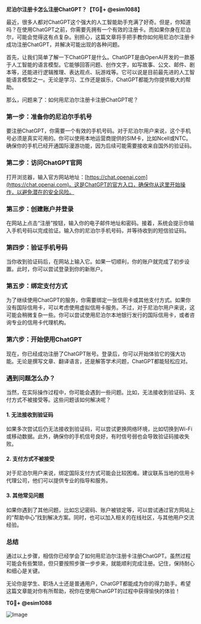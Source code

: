 **尼泊尔注册卡怎么注册ChatGPT？【TG💪+ @esim1088】**

最近，很多人都对ChatGPT这个强大的人工智能助手充满了好奇。但是，你知道吗？在使用ChatGPT之前，你需要先拥有一个有效的注册卡。而如果你身在尼泊尔，可能会觉得这有点复杂。别担心，这篇文章将手把手教你如何用尼泊尔注册卡成功注册ChatGPT，并解决可能出现的各种问题。

首先，让我们简单了解一下ChatGPT是什么。ChatGPT是由OpenAI开发的一款基于人工智能的语言模型。它能够回答问题、创作文字，如写故事、公文、邮件、剧本等，还能进行逻辑推理、表达观点、玩游戏等。它可以说是目前最先进的人工智能语言模型之一。无论是学习、工作还是娱乐，ChatGPT都能为你提供极大的帮助。

那么，问题来了：如何用尼泊尔注册卡注册ChatGPT呢？

### 第一步：准备你的尼泊尔手机号

要注册ChatGPT，你需要一个有效的手机号码。对于尼泊尔用户来说，这个手机号必须是真实可用的。你可以使用本地运营商提供的SIM卡，比如Ncell或NTC。确保你的手机已经开通国际漫游功能，因为后续可能需要接收来自国外的验证码。

### 第二步：访问ChatGPT官网

打开浏览器，输入官方网站地址：[https://chat.openai.com](https://chat.openai.com)。这是ChatGPT的官方入口，确保你从这里开始操作，以避免潜在的安全风险。

### 第三步：创建账户并登录

在网站上点击“注册”按钮，输入你的电子邮件地址和密码。接着，系统会提示你输入手机号码以完成验证。输入你的尼泊尔手机号码，并等待收到的短信验证码。

### 第四步：验证手机号码

当你收到验证码后，在网站上输入它。如果一切顺利，你的账户就完成了初步设置。此时，你可以尝试登录到你的新账户。

### 第五步：绑定支付方式

为了继续使用ChatGPT的服务，你需要绑定一张信用卡或其他支付方式。如果你没有国际信用卡，可以考虑使用虚拟信用卡服务。不过，对于尼泊尔用户来说，这可能会稍微复杂一些。你可以尝试使用尼泊尔本地银行发行的国际信用卡，或者咨询专业的信用卡代理机构。

### 第六步：开始使用ChatGPT

现在，你已经成功注册了ChatGPT账号。登录后，你可以开始体验它的强大功能。无论是撰写文章、翻译语言，还是解答学术问题，ChatGPT都能轻松应对。

### 遇到问题怎么办？

当然，在实际操作过程中，你可能会遇到一些问题。比如，无法接收到验证码、支付方式不被接受等。这些问题该如何解决呢？

#### 1. 无法接收到验证码

如果多次尝试后仍无法接收到验证码，可以尝试更换网络环境，比如切换到Wi-Fi或移动数据。此外，确保你的手机信号良好，有时信号弱也会导致验证码接收失败。

#### 2. 支付方式不被接受

对于尼泊尔用户来说，绑定国际支付方式可能会比较困难。建议联系当地的信用卡代理公司，他们可以提供专业的指导和服务。

#### 3. 其他常见问题

如果你遇到了其他问题，比如忘记密码、账户被锁定等，可以尝试通过官方网站上的“帮助中心”找到解决方案。同时，也可以加入相关的在线社区，与其他用户交流经验。

### 总结

通过以上步骤，相信你已经学会了如何用尼泊尔注册卡注册ChatGPT。虽然过程可能会有些繁琐，但只要按照步骤一步步来，就能顺利完成注册。记住，保持耐心和细心是关键。

无论你是学生、职场人士还是普通用户，ChatGPT都能成为你的得力助手。希望这篇文章能对你有所帮助，祝你在使用ChatGPT的过程中获得愉快的体验！

**TG💪+ @esim1088**

![Image](https://i.postimg.cc/4NQfJmqS/Snipaste-2025-05-13-00-14-12.png)